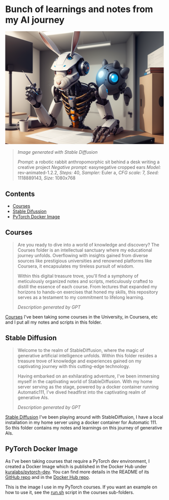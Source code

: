 Bunch of learnings and notes from my AI journey
===============================================

![a robotic rabbit  anthropomorphic sit behind a desk writing a creative project](rabbit-robot.png?raw=true "A robotic rabbit  anthropomorphic sit behind a desk writing a creative project")

> *Image generated with Stable Diffusion*
>
> *Prompt:* a robotic rabbit anthropomorphic sit behind a desk writing a creative project
> *Negative prompt:* easynegative cropped ears
> *Model:* rev-animated-1.2.2,
> *Steps:* 40, *Sampler:* Euler a, *CFG scale:* 7, *Seed:* 1118889143, *Size:* 1080x768


Contents
--------

- [Courses](#courses)
- [Stable Difussion](#stable-diffusion)
- [PyTorch Docker Image](#pytorch-docker-image)

## Courses
> Are you ready to dive into a world of knowledge and discovery? The Courses folder is an intellectual sanctuary where my educational journey unfolds. Overflowing with insights gained from diverse sources like prestigious universities and renowned platforms like Coursera, it encapsulates my tireless pursuit of wisdom.
>
> Within this digital treasure trove, you'll find a symphony of meticulously organized notes and scripts, meticulously crafted to distill the essence of each course. From lectures that expanded my horizons to hands-on exercises that honed my skills, this repository serves as a testament to my commitment to lifelong learning.
>
> *Description generated by GPT*

[Courses](https://github.com/caroaguilar/ai-learning/tree/main/courses/)
I've been taking some courses in the University, in Coursera, etc and I put all my notes and scripts in this folder.


## Stable Diffusion

> Welcome to the realm of StableDiffusion, where the magic of generative artificial intelligence unfolds. Within this folder resides a treasure trove of knowledge and experiences gained on my captivating journey with this cutting-edge technology.
>
> Having embarked on an exhilarating adventure, I've been immersing myself in the captivating world of StableDiffusion. With my home server serving as the stage, powered by a docker container running Automatic111, I've dived headfirst into the captivating realm of generative AIs.
>
> *Description generated by GPT*

[Stable Diffusion](https://github.com/caroaguilar/ai-learning/tree/main/stable-diffusion)
I've been playing around with StableDiffusion, I have a local installation in my home server using a docker container for Automatic 111. So this folder contains my notes and learnings on this journey of generative AIs.


## PyTorch Docker Image
As I've been taking courses that require a PyTorch dev environment, I created a Docker Image which is published in the Docker Hub under [kuralabs/pytorch-dev](https://hub.docker.com/r/kuralabs/pytorch-dev). You can find more details in the README of its [GitHub repo](https://github.com/kuralabs/docker-pytorch-dev) and in the [Docker Hub repo](https://hub.docker.com/r/kuralabs/pytorch-dev).

This is the image I use in my PyTorch courses. If you want an example on how to use it, see the [run.sh](https://github.com/caroaguilar/ai-learning/blob/main/courses/pytorch-basics/run.sh) script in the courses sub-folders.
